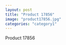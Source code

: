 ```yaml
---
layout: post
title: "Product 17856"
image: "product17856.jpg"
categories: "category1"
---
```

Product 17856
